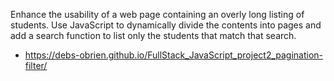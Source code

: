 Enhance the usability of a web page containing an overly long listing of students. Use JavaScript to dynamically divide the contents into pages and add a search function to list only the students that match that search.
* https://debs-obrien.github.io/FullStack_JavaScript_project2_pagination-filter/
